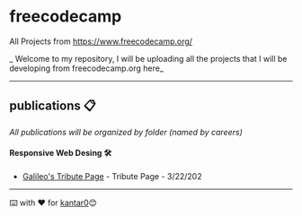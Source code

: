 # freecodecamp
All Projects from https://www.freecodecamp.org/

_
Welcome to my repository, I will be uploading all the projects that I will be developing from freecodecamp.org here_

---

## publications 📋

_All publications will be organized by folder (named by careers)_


#### **Responsive Web Desing** 🛠️

* [Galileo's Tribute Page](https://kantar0.github.io/freecodecamp/responsive-web-design/tribute-page/) - Tribute Page - 3/22/202


---
⌨️ with ❤️ for [kantar0](https://github.com/kantar0)😊
